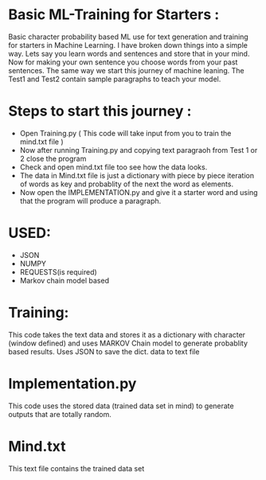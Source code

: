 # Basic ML-Training for Starters :
Basic character probability based ML use for text generation and training for starters in Machine Learning.
I have broken down things into a simple way.
Lets say you learn words and sentences and store that in your mind. Now for making your own sentence you choose words from your past sentences. The same way we start this journey of machine leaning. The Test1 and Test2 contain sample paragraphs to teach your model.

# Steps to start this journey :
* Open Training.py ( This code will take input from you to train the mind.txt file )
* Now after running Training.py and copying text paragraoh from Test 1 or 2 close the program
* Check and open mind.txt file too see how the data looks.
* The data in Mind.txt file is just a dictionary with piece by piece iteration of words as key and probablity of the next the word as elements.
* Now open the IMPLEMENTATION.py and give it a starter word and using that the program will produce a paragraph.
 
# USED:
* JSON
* NUMPY
* REQUESTS(is required)
* Markov chain model based

# Training:
This code takes the text data and stores it as a dictionary with character (window defined) and uses MARKOV Chain model to generate probablity based results.
Uses JSON to save the dict. data to text file

# Implementation.py
This code uses the stored data (trained data set in mind) to generate outputs that are totally random.

# Mind.txt
This text file contains the trained data set
